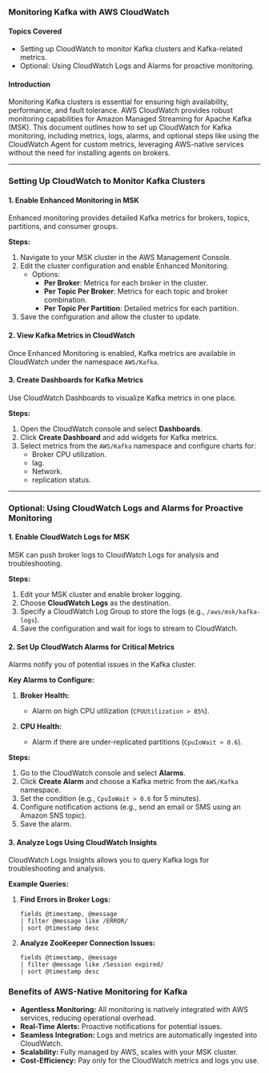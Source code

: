 ### Monitoring Kafka with AWS CloudWatch

#### Topics Covered
- Setting up CloudWatch to monitor Kafka clusters and Kafka-related metrics.
- Optional: Using CloudWatch Logs and Alarms for proactive monitoring.


#### **Introduction**
Monitoring Kafka clusters is essential for ensuring high availability, performance, and fault tolerance. AWS CloudWatch provides robust monitoring capabilities for Amazon Managed Streaming for Apache Kafka (MSK). This document outlines how to set up CloudWatch for Kafka monitoring, including metrics, logs, alarms, and optional steps like using the CloudWatch Agent for custom metrics, leveraging AWS-native services without the need for installing agents on brokers.

---

### **Setting Up CloudWatch to Monitor Kafka Clusters**

#### **1. Enable Enhanced Monitoring in MSK**
Enhanced monitoring provides detailed Kafka metrics for brokers, topics, partitions, and consumer groups.

**Steps:**
1. Navigate to your MSK cluster in the AWS Management Console.
2. Edit the cluster configuration and enable Enhanced Monitoring.
   - Options:
     - **Per Broker**: Metrics for each broker in the cluster.
     - **Per Topic Per Broker**: Metrics for each topic and broker combination.
     - **Per Topic Per Partition**: Detailed metrics for each partition.
3. Save the configuration and allow the cluster to update.

#### **2. View Kafka Metrics in CloudWatch**
Once Enhanced Monitoring is enabled, Kafka metrics are available in CloudWatch under the namespace `AWS/Kafka`.

#### **3. Create Dashboards for Kafka Metrics**
Use CloudWatch Dashboards to visualize Kafka metrics in one place.

**Steps:**
1. Open the CloudWatch console and select **Dashboards**.
2. Click **Create Dashboard** and add widgets for Kafka metrics.
3. Select metrics from the `AWS/Kafka` namespace and configure charts for:
   - Broker CPU utilization.
   - lag.
   - Network.
   - replication status.

---

### **Optional: Using CloudWatch Logs and Alarms for Proactive Monitoring**

#### **1. Enable CloudWatch Logs for MSK**
MSK can push broker logs to CloudWatch Logs for analysis and troubleshooting.

**Steps:**
1. Edit your MSK cluster and enable broker logging.
2. Choose **CloudWatch Logs** as the destination.
3. Specify a CloudWatch Log Group to store the logs (e.g., `/aws/msk/kafka-logs`).
4. Save the configuration and wait for logs to stream to CloudWatch.

#### **2. Set Up CloudWatch Alarms for Critical Metrics**
Alarms notify you of potential issues in the Kafka cluster.

**Key Alarms to Configure:**
1. **Broker Health:**
   - Alarm on high CPU utilization (`CPUUtilization > 85%`).

2. **CPU Health:**
   - Alarm if there are under-replicated partitions (`CpuIoWait > 0.6`).


**Steps:**
1. Go to the CloudWatch console and select **Alarms**.
2. Click **Create Alarm** and choose a Kafka metric from the `AWS/Kafka` namespace.
3. Set the condition (e.g., `CpuIoWait > 0.6` for 5 minutes).
4. Configure notification actions (e.g., send an email or SMS using an Amazon SNS topic).
5. Save the alarm.

#### **3. Analyze Logs Using CloudWatch Insights**
CloudWatch Logs Insights allows you to query Kafka logs for troubleshooting and analysis.

**Example Queries:**
1. **Find Errors in Broker Logs:**
   ```
   fields @timestamp, @message
   | filter @message like /ERROR/
   | sort @timestamp desc
   ```
2. **Analyze ZooKeeper Connection Issues:**
   ```
   fields @timestamp, @message
   | filter @message like /Session expired/
   | sort @timestamp desc
   ```

### **Benefits of AWS-Native Monitoring for Kafka**
- **Agentless Monitoring:** All monitoring is natively integrated with AWS services, reducing operational overhead.
- **Real-Time Alerts:** Proactive notifications for potential issues.
- **Seamless Integration:** Logs and metrics are automatically ingested into CloudWatch.
- **Scalability:** Fully managed by AWS, scales with your MSK cluster.
- **Cost-Efficiency:** Pay only for the CloudWatch metrics and logs you use.

